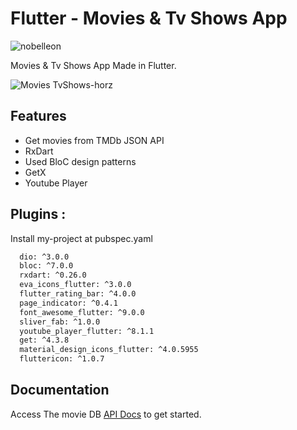 # Flutter - Movies & Tv Shows App

<p align="left"> <img src="https://komarev.com/ghpvc/?username=Nobelleon&label=Profile%20views&color=0e75b6&style=flat" alt="nobelleon" /> </p>

Movies & Tv Shows App Made in Flutter.

![Movies TvShows-horz](https://user-images.githubusercontent.com/76748114/213973341-87715e79-23c8-4288-8bc6-696a081a468e.jpg)

## Features

- Get movies from TMDb JSON API
- RxDart
- Used BloC design patterns
- GetX
- Youtube Player


## Plugins :

Install my-project at pubspec.yaml

```bash
  dio: ^3.0.0
  bloc: ^7.0.0
  rxdart: ^0.26.0
  eva_icons_flutter: ^3.0.0
  flutter_rating_bar: ^4.0.0
  page_indicator: ^0.4.1
  font_awesome_flutter: ^9.0.0
  sliver_fab: ^1.0.0
  youtube_player_flutter: ^8.1.1
  get: ^4.3.8
  material_design_icons_flutter: ^4.0.5955
  fluttericon: ^1.0.7
```
    
## Documentation

Access The movie DB [API Docs](https://developers.themoviedb.org/) to get started.


